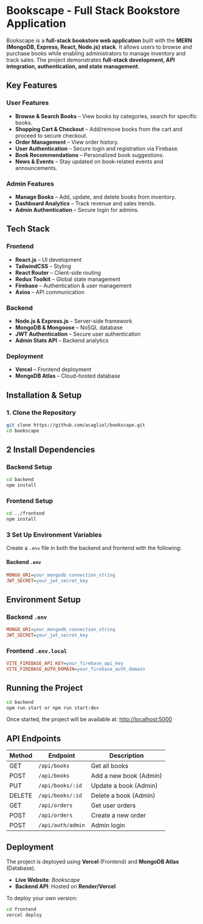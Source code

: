 # **Bookscape - Full Stack Bookstore Application**  

Bookscape is a **full-stack bookstore web application** built with the **MERN (MongoDB, Express, React, Node.js) stack**. It allows users to browse and purchase books while enabling administrators to manage inventory and track sales. The project demonstrates **full-stack development, API integration, authentication, and state management**.  

## **Key Features**  

### **User Features**  
- **Browse & Search Books** – View books by categories, search for specific books.  
- **Shopping Cart & Checkout** – Add/remove books from the cart and proceed to secure checkout.  
- **Order Management** – View order history.  
- **User Authentication** – Secure login and registration via Firebase.  
- **Book Recommendations** – Personalized book suggestions.  
- **News & Events** – Stay updated on book-related events and announcements.  

### **Admin Features**  
- **Manage Books** – Add, update, and delete books from inventory.  
- **Dashboard Analytics** – Track revenue and sales trends.  
- **Admin Authentication** – Secure login for admins.  

## **Tech Stack**  

### **Frontend**  
- **React.js** – UI development  
- **TailwindCSS** – Styling  
- **React Router** – Client-side routing  
- **Redux Toolkit** – Global state management  
- **Firebase** – Authentication & user management  
- **Axios** – API communication  

### **Backend**  
- **Node.js & Express.js** – Server-side framework  
- **MongoDB & Mongoose** – NoSQL database  
- **JWT Authentication** – Secure user authentication  
- **Admin Stats API** – Backend analytics  

### **Deployment**  
- **Vercel** – Frontend deployment  
- **MongoDB Atlas** – Cloud-hosted database  

## **Installation & Setup**  

### **1. Clone the Repository**  
```bash
git clone https://github.com/acagliol/bookscape.git
cd bookscape
```

## 2️ Install Dependencies  

### Backend Setup  
```bash
cd backend
npm install
```

### Frontend Setup  
```bash
cd ../frontend
npm install
```

### 3️ Set Up Environment Variables

Create a `.env` file in both the backend and frontend with the following:

#### Backend `.env`
```ini
MONGO_URI=your_mongodb_connection_string
JWT_SECRET=your_jwt_secret_key
```

## Environment Setup

### Backend `.env`
```ini
MONGO_URI=your_mongodb_connection_string
JWT_SECRET=your_jwt_secret_key
```

### Frontend `.env.local`
```ini
VITE_FIREBASE_API_KEY=your_firebase_api_key
VITE_FIREBASE_AUTH_DOMAIN=your_firebase_auth_domain
```

## Running the Project

```bash
cd backend
npm run start or npm run start:dev
```

Once started, the project will be available at:
[http://localhost:5000](http://localhost:5000)

## API Endpoints

| Method  | Endpoint           | Description             |
|---------|--------------------|-------------------------|
| GET     | `/api/books`       | Get all books          |
| POST    | `/api/books`       | Add a new book (Admin) |
| PUT     | `/api/books/:id`   | Update a book (Admin)  |
| DELETE  | `/api/books/:id`   | Delete a book (Admin)  |
| GET     | `/api/orders`      | Get user orders        |
| POST    | `/api/orders`      | Create a new order     |
| POST    | `/api/auth/admin`  | Admin login            |

## Deployment

The project is deployed using **Vercel** (Frontend) and **MongoDB Atlas** (Database).

- **Live Website**: *Bookscape*
- **Backend API**: Hosted on **Render/Vercel**

To deploy your own version:

```bash
cd frontend
vercel deploy
```

